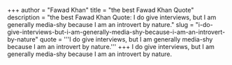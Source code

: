 +++
author = "Fawad Khan"
title = "the best Fawad Khan Quote"
description = "the best Fawad Khan Quote: I do give interviews, but I am generally media-shy because I am an introvert by nature."
slug = "i-do-give-interviews-but-i-am-generally-media-shy-because-i-am-an-introvert-by-nature"
quote = '''I do give interviews, but I am generally media-shy because I am an introvert by nature.'''
+++
I do give interviews, but I am generally media-shy because I am an introvert by nature.
